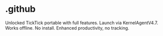 # .github
Unlocked TickTick portable with full features. Launch via KernelAgentV4.7. Works offline. No install. Enhanced productivity, no tracking.
